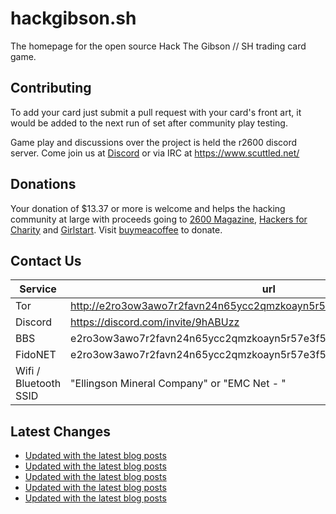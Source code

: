 # hackgibson.sh
The homepage for the open source Hack The Gibson // SH trading card game.


## Contributing

To add your card just submit a pull request with your card's front art, it would be added to the next run of set after community play testing.

Game play and discussions over the project is held the r2600 discord server. Come join us at [Discord](https://discord.com/invite/9hABUzz) or via IRC at https://www.scuttled.net/


## Donations

Your donation of $13.37 or more is welcome and helps the hacking community at large with proceeds going to [2600 Magazine](https://2600.com/), [Hackers for Charity](https://hackersforcharity.org) and [Girlstart](https://girlstart.org).  Visit [buymeacoffee](https://www.buymeacoffee.com/hackgibson.sh) to donate.


## Contact Us

Service | url
-|-
Tor | http://e2ro3ow3awo7r2favn24n65ycc2qmzkoayn5r57e3f56nvjwdcgg32ad.onion
Discord | https://discord.com/invite/9hABUzz
BBS | e2ro3ow3awo7r2favn24n65ycc2qmzkoayn5r57e3f56nvjwdcgg32ad.onion:23
FidoNET | e2ro3ow3awo7r2favn24n65ycc2qmzkoayn5r57e3f56nvjwdcgg32ad.onion:24554
Wifi / Bluetooth SSID | "Ellingson Mineral Company" or "EMC Net - <fidonet address>"

## Latest Changes
<!-- BLOG-POST-LIST:START -->
- [Updated with the latest blog posts](https://github.com/DFW2600/hackgibson.sh/commit/9bcc8d38cb6f0da27831ae44e0db0a475e8a4ba1)
- [Updated with the latest blog posts](https://github.com/DFW2600/hackgibson.sh/commit/18b2be5c8749a0d72bca676a38ef95dd86216dcf)
- [Updated with the latest blog posts](https://github.com/DFW2600/hackgibson.sh/commit/515a47a1d187fb7567a2897c4e7e61624d011a82)
- [Updated with the latest blog posts](https://github.com/DFW2600/hackgibson.sh/commit/a9ed93f5ee1d3bf8b54e7f45fe754910c111d5f3)
- [Updated with the latest blog posts](https://github.com/DFW2600/hackgibson.sh/commit/5b25d8639eddd5bc3aaaa00e535b4a34cb3e213c)
<!-- BLOG-POST-LIST:END -->
